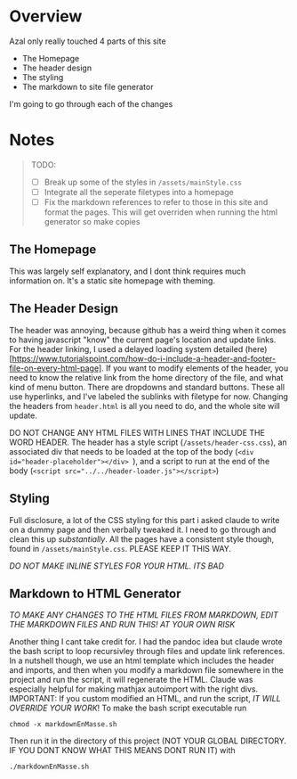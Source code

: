 # Overview
Azal only really touched 4 parts of this site
- The Homepage
- The header design
- The styling
- The markdown to site file generator

I'm going to go through each of the changes

# Notes
> TODO:
> - [ ] Break up some of the styles in `/assets/mainStyle.css`
> - [ ] Integrate all the seperate filetypes into a homepage
> - [ ] Fix the markdown references to refer to those in this site and format the pages. This will get overriden when running the html generator so make copies

## The Homepage
This was largely self explanatory, and I dont think requires much information on. It's a static site homepage with theming. 

## The Header Design
The header was annoying, because github has a weird thing when it comes to having javascript "know" the current page's location and update links. For the header linking, I used a delayed loading system detailed (here)[https://www.tutorialspoint.com/how-do-i-include-a-header-and-footer-file-on-every-html-page]. 
If you want to modify elements of the header, you need to know the relative link from the home directory of the file, and what kind of menu button. There are dropdowns and standard buttons. These all use hyperlinks, and I've labeled the sublinks with filetype for now. Changing the headers from `header.html` is all you need to do, and the whole site will update. 

DO NOT CHANGE ANY HTML FILES WITH LINES THAT INCLUDE THE WORD HEADER. The header has a style script (`/assets/header-css.css`), an associated div that needs to be loaded at the top of the body (`<div id="header-placeholder"></div> `), and a script to run at the end of the body (`<script src="../../header-loader.js"></script>`)

## Styling
Full disclosure, a lot of the CSS styling for this part i asked claude to write on a dummy page and then verbally tweaked it. I need to go through and clean this up _substantially_. All the pages have a consistent style though, found in `/assets/mainStyle.css`. PLEASE KEEP IT THIS WAY. 

*DO NOT MAKE INLINE STYLES FOR YOUR HTML. ITS BAD*

## Markdown to HTML Generator
_TO MAKE ANY CHANGES TO THE HTML FILES FROM MARKDOWN, EDIT THE MARKDOWN FILES AND RUN THIS!_
_AT YOUR OWN RISK_

Another thing I cant take credit for. I had the pandoc idea but claude wrote the bash script to loop recursivley through files and update link references. In a nutshell though, we use an html template which includes the header and imports, and then when you modify a markdown file somewhere in the project and run the script, it will regenerate the HTML. Claude was especially helpful for making mathjax autoimport with the right divs.
IMPORTANT: If you custom modified an HTML, and run the script, *IT WILL OVERRIDE YOUR WORK*!
To make the bash script executable run
```
chmod -x markdownEnMasse.sh
```
Then run it in the directory of this project (NOT YOUR GLOBAL DIRECTORY. IF YOU DONT KNOW WHAT THIS MEANS DONT RUN IT) with 
```
./markdownEnMasse.sh
```